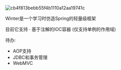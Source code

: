 ![cb4f813bebb55f4b1110a12aa19741c](https://github.com/meteorOSS/winter-framework/assets/61687266/6bf5e29f-9f2e-447f-814f-1c4dc2d56ed6)

Winter是一个学习时仿造Spring的轻量级框架

目前它支持
· 基于注解的IOC容器 (仅支持单例的作用域)

待办:
- AOP支持
- JDBC和事务管理
- WebMVC
